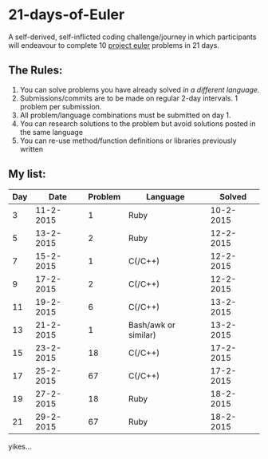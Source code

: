 # 21-days-of-Euler
A self-derived, self-inflicted coding challenge/journey in which participants will endeavour to complete 10 [project euler](https://projecteuler.net/show=all) problems in 21 days.

## The Rules:
1. You can solve problems you have already solved *in a different language.*
2. Submissions/commits are to be made on regular 2-day intervals. 1 problem per submission.
3. All problem/language combinations must be submitted on day 1.
4. You can research solutions to the problem but avoid solutions posted in the same language
5. You can re-use method/function definitions or libraries previously written


## My list:

| Day | Date | Problem | Language | Solved |
| --- | ---- | ------- | -------- | ------ |
| 3   | 11-2-2015 | 1 | Ruby | 10-2-2015 |
| 5   | 13-2-2015 | 2 | Ruby | 12-2-2015 |
| 7 | 15-2-2015 | 1 | C(/C++) | 12-2-2015 |
| 9 | 17-2-2015 | 2 | C(/C++) | 12-2-2015 |
| 11 | 19-2-2015 | 6 | C(/C++) | 13-2-2015 |
| 13 | 21-2-2015 | 1 | Bash/awk or similar) | 13-2-2015 |
| 15 | 23-2-2015 | 18 | C(/C++) | 17-2-2015 |
| 17 | 25-2-2015 | 67 | C(/C++) | 17-2-2015 |
| 19 | 27-2-2015 | 18 | Ruby | 18-2-2015 |
| 21 | 29-2-2015 | 67 | Ruby | 18-2-2015 |

yikes...
